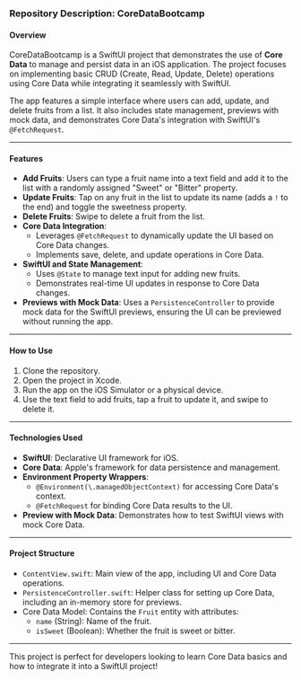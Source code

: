 ### Repository Description: CoreDataBootcamp

#### Overview
CoreDataBootcamp is a SwiftUI project that demonstrates the use of **Core Data** to manage and persist data in an iOS application. The project focuses on implementing basic CRUD (Create, Read, Update, Delete) operations using Core Data while integrating it seamlessly with SwiftUI. 

The app features a simple interface where users can add, update, and delete fruits from a list. It also includes state management, previews with mock data, and demonstrates Core Data's integration with SwiftUI's `@FetchRequest`.

---

#### Features
- **Add Fruits**: Users can type a fruit name into a text field and add it to the list with a randomly assigned "Sweet" or "Bitter" property.
- **Update Fruits**: Tap on any fruit in the list to update its name (adds a `!` to the end) and toggle the sweetness property.
- **Delete Fruits**: Swipe to delete a fruit from the list.
- **Core Data Integration**: 
  - Leverages `@FetchRequest` to dynamically update the UI based on Core Data changes.
  - Implements save, delete, and update operations in Core Data.
- **SwiftUI and State Management**:
  - Uses `@State` to manage text input for adding new fruits.
  - Demonstrates real-time UI updates in response to Core Data changes.
- **Previews with Mock Data**: Uses a `PersistenceController` to provide mock data for the SwiftUI previews, ensuring the UI can be previewed without running the app.

---

#### How to Use
1. Clone the repository.
2. Open the project in Xcode.
3. Run the app on the iOS Simulator or a physical device.
4. Use the text field to add fruits, tap a fruit to update it, and swipe to delete it.

---

#### Technologies Used
- **SwiftUI**: Declarative UI framework for iOS.
- **Core Data**: Apple's framework for data persistence and management.
- **Environment Property Wrappers**:
  - `@Environment(\.managedObjectContext)` for accessing Core Data's context.
  - `@FetchRequest` for binding Core Data results to the UI.
- **Preview with Mock Data**: Demonstrates how to test SwiftUI views with mock Core Data.

---

#### Project Structure
- `ContentView.swift`: Main view of the app, including UI and Core Data operations.
- `PersistenceController.swift`: Helper class for setting up Core Data, including an in-memory store for previews.
- Core Data Model: Contains the `Fruit` entity with attributes:
  - `name` (String): Name of the fruit.
  - `isSweet` (Boolean): Whether the fruit is sweet or bitter.

---

This project is perfect for developers looking to learn Core Data basics and how to integrate it into a SwiftUI project!

